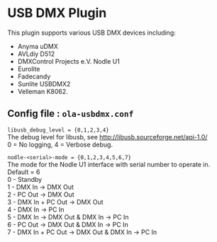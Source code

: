 USB DMX Plugin
==============

This plugin supports various USB DMX devices including:

* Anyma uDMX
* AVLdiy D512
* DMXControl Projects e.V. Nodle U1
* Eurolite
* Fadecandy
* Sunlite USBDMX2
* Velleman K8062.


## Config file : `ola-usbdmx.conf`

`libusb_debug_level = {0,1,2,3,4}`  
The debug level for libusb, see http://libusb.sourceforge.net/api-1.0/  
0 = No logging, 4 = Verbose debug.

`nodle-<serial>-mode = {0,1,2,3,4,5,6,7}`  
The mode for the Nodle U1 interface with serial number <serial> to operate in.
Default = 6  
0 - Standby  
1 - DMX In -> DMX Out  
2 - PC Out -> DMX Out  
3 - DMX In + PC Out -> DMX Out  
4 - DMX In -> PC In  
5 - DMX In -> DMX Out & DMX In -> PC In  
6 - PC Out -> DMX Out & DMX In -> PC In  
7 - DMX In + PC Out -> DMX Out & DMX In -> PC In
